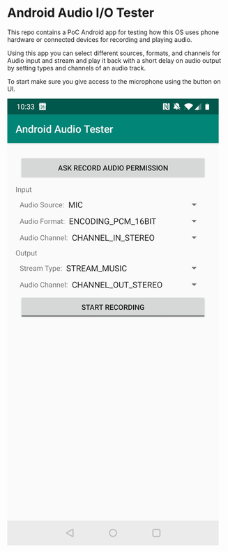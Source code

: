 # Android Audio I/O Tester

This repo contains a PoC Android app for testing how this OS uses phone hardware or connected devices for recording and playing audio.

Using this app you can select different sources, formats, and channels for Audio input and stream and play it back with a short delay on audio output by setting types and channels of an audio track.

To start make sure you give access to the microphone using the button on UI.

![Screenshot](screenshot.jpg)